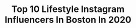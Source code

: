 ---
title: Top 10 Lifestyle Instagram Influencers In Boston In 2020
description: >-
  Find top lifestyle Instagram influencers in Boston in 2020. Most popular hashtags: #memorialday #mothersday #travel #home.
platform: Instagram
profiles:
  - username: "taylasnts"
    fullname: >-
      Tayla Santos
    location: "United States"
    followers: 5936
    engagement: 563
    commentsToLikes: 0.096683
    id: ckaors7d3oiij0i78n27itc02
    verified: false
    hashtags: "#pinterestpic, #notmine"
  - username: "breandyou"
    fullname: >-
      Breanne Parhiala
    location: "United States"
    followers: 20326
    engagement: 600
    commentsToLikes: 0.024296
    id: ck5qdh2kpvjt90i111kxqkxpo
    verified: false
    hashtags: "#mask, #flowers, #lululemon, #puppy"
  - username: "dianekstyle"
    fullname: >-
      Diane Komodromos
    location: "United States"
    followers: 5053
    engagement: 718
    commentsToLikes: 0.606872
    id: ckap37rp41woz0i78eumiaumb
    verified: false
    hashtags: "#athomestyle, #supportthearts, #bohochic, #traveladdicts"
  - username: "carlymphotography"
    fullname: >-
      Carly Michelle
    location: "United States"
    followers: 34643
    engagement: 167
    commentsToLikes: 0.074282
    id: ck0w0zo3jgtx80i19tajp3s29
    verified: false
    hashtags: ""
  - username: "eastcoastfeastcoast"
    fullname: >-
      Lena|Boston's Garden of Eatin'
    location: "United States"
    followers: 169294
    engagement: 80
    commentsToLikes: 0.050569
    id: ck8sxkl19hqkv0j784mbjri7m
    verified: false
    hashtags: "#miami, #greece, #poptarts, #eastcoastfeastcoastkitchen"
  - username: "thegeminiallure"
    fullname: >-
      Neha Rao
    location: "United States"
    followers: 43514
    engagement: 314
    commentsToLikes: 0.125749
    id: ck5hdpx5ioqja0i11rwgcg4id
    verified: false
    hashtags: "#gratitude, #incircle, #lulusambassador, #desigirlchallenge"
  - username: "polyanablog"
    fullname: >-
      Polyana - Boston Influencer
    location: "United States"
    followers: 17674
    engagement: 379
    commentsToLikes: 0.031843
    id: ckap28wvtxw6p0i78udto1pwm
    verified: false
    hashtags: "#alternahaircaregiftedme, #hiking, #pixibypetra, #shoedazzlegirl"
  - username: "ameeralmaliki"
    fullname: >-
      Ameer Almaliki | امير المالكي
    location: "United States"
    followers: 28428
    engagement: 138
    commentsToLikes: 0.097110
    id: ck6ui46sscyn10j71hf4tjgfi
    verified: false
    hashtags: "#mottandbow, #ootd, #pittsburgh, #cleanserestoreprotect"
  - username: "alyssakstevens"
    fullname: >-
      Alyssa Stevens
    location: "United States"
    followers: 7068
    engagement: 730
    commentsToLikes: 0.077137
    id: ck0vy42r3253f0i198ybfafo9
    verified: false
    hashtags: "#skylineview, #covid, #urbangarden, #cocktail"
  - username: "cfunk44"
    fullname: >-
      Christopher Funk
    location: "United States"
    followers: 154872
    engagement: 253
    commentsToLikes: 0.007829
    id: ck0u68htj18oh0i19qcop1bmz
    verified: false
    hashtags: "#quarantineproblems"
---